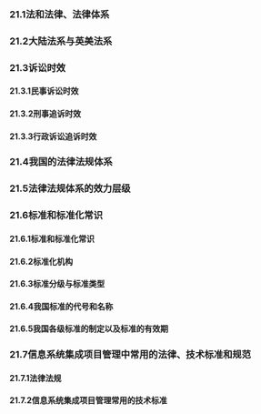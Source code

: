 ### 21.1法和法律、法律体系
### 21.2大陆法系与英美法系
### 21.3诉讼时效
#### 21.3.1民事诉讼时效



#### 21.3.2刑事追诉时效



#### 21.3.3行政诉讼追诉时效



### 21.4我国的法律法规体系
### 21.5法律法规体系的效力层级
### 21.6标准和标准化常识
#### 21.6.1标准和标准化常识



#### 21.6.2标准化机构



#### 21.6.3标准分级与标准类型



#### 21.6.4我国标准的代号和名称



#### 21.6.5我国各级标准的制定以及标准的有效期



### 21.7信息系统集成项目管理中常用的法律、技术标准和规范
#### 21.7.1法律法规



#### 21.7.2信息系统集成项目管理常用的技术标准



